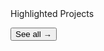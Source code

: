 <div class="home-spacer" />
<div class="home-title"> Highlighted Projects </div>

<div class="project-container">
  <project-card
    date="2020-10"
    image-src="logo/mangayo.webp"
    detailedPage="project/mangayo"
    title="MangaYo!"
    description="An innovative e-commerce platform for manga, figue and card games, offering a seamless and scalable shopping experience."
    :tags="['Manga Ecommerce', 'Startup Success']"
  />

  <project-card
    date="2022-07"
    image-src="logo/syn.webp"
    title="SYN"
    detailedPage="project/syn"
    description="A web tool that uses versatile visualization and data processing techniques to create scalable depictions of ultra-scale software system evolution."
    :tags="['Master Thesis', '9.9/10', 'Summa cum laude']"
  />

  <project-card
    date="2024-01"
    image-src="logo/btp.webp"
    title="Investire in BTP"
    detailedPage="project/btp"
    description="A free tool for investors, offering detailed information, analysis, and real-time updates on Italian government bonds (BTPs)."
    :tags="['Finance', 'BOT & BTPs', 'Free tool']"
  />

  <Button destinationUrl="project/"> See all → </Button>
</div>
